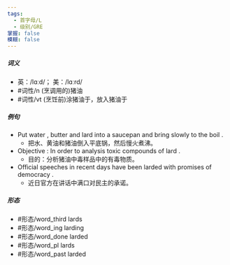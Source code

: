 ```yaml
---
tags:
  - 首字母/L
  - 级别/GRE
掌握: false
模糊: false
---
```

##### 词义
- 英：/lɑːd/； 美：/lɑːrd/
- #词性/n  (烹调用的)猪油
- #词性/vt  (烹饪前)涂猪油于，放入猪油于
##### 例句
- Put water , butter and lard into a saucepan and bring slowly to the boil .
	- 把水、黄油和猪油倒入平底锅，然后慢火煮沸。
- Objective : In order to analysis toxic compounds of lard .
	- 目的：分析猪油中毒样品中的有毒物质。
- Official speeches in recent days have been larded with promises of democracy .
	- 近日官方在讲话中满口对民主的承诺。
##### 形态
- #形态/word_third lards
- #形态/word_ing larding
- #形态/word_done larded
- #形态/word_pl lards
- #形态/word_past larded

